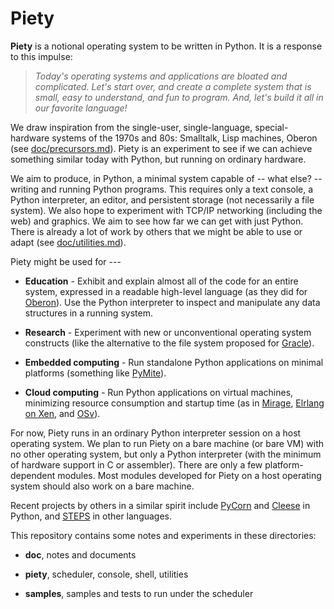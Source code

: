 
Piety
=====

**Piety** is a notional operating system to be written in Python.  It
is a response to this impulse:

> *Today's operating systems and applications are bloated and
> complicated.  Let's start over, and create a complete system that is
> small, easy to understand, and fun to program.  And, let's build it
> all in our favorite language!*

We draw inspiration from the single-user, single-language,
special-hardware systems of the 1970s and 80s: Smalltalk, Lisp
machines, Oberon (see [doc/precursors.md](doc/precursors.md)).  Piety
is an experiment to see if we can achieve something similar today with
Python, but running on ordinary hardware.

We aim to produce, in Python, a minimal system capable of -- what
else? -- writing and running Python programs.  This requires only a
text console, a Python interpreter, an editor, and persistent storage
(not necessarily a file system).  We also hope to experiment with TCP/IP
networking (including the web) and graphics.  We aim to see how far we
can get with just Python.  There is already a lot of work by others
that we might be able to use or adapt (see
[doc/utilities.md](doc/utilities.md)).

Piety might be used for ---

- **Education** - Exhibit and explain almost all of the code for an
    entire system, expressed in a readable high-level language (as
    they did for
    [Oberon](http://www.ethoberon.ethz.ch/WirthPubl/ProjectOberon.pdf)).
    Use the Python interpreter to inspect and manipulate any data
    structures in a running system.

- **Research** - Experiment with new or unconventional operating
    system constructs (like the alternative to the file system
    proposed for [Gracle](https://github.com/jon-jacky/Piety/blob/master/doc/gracle_excerpts.txt)).

- **Embedded computing** - Run standalone Python applications on minimal platforms (something like [PyMite](https://wiki.python.org/moin/PyMite)).

- **Cloud computing** - Run Python applications on virtual machines, minimizing resource consumption and startup time (as in [Mirage](http://www.openmirage.org/), [Elrlang on Xen](http://erlangonxen.org/), and [OSv](http://osv.io/)).

For now, Piety runs in an ordinary Python interpreter session on a
host operating system.  We plan to run Piety on a bare machine (or
bare VM) with no other operating system, but only a Python interpreter
(with the minimum of hardware support in C or assembler).  There are
only a few platform-dependent modules.  Most modules developed for
Piety on a host operating system should also work on a bare machine.

Recent projects by others in a similar spirit include
[PyCorn](http://www.pycorn.org/home) and
[Cleese](https://github.com/jtauber/cleese/) in Python, and
[STEPS](http://www.vpri.org/pdf/tr2011004_steps11.pdf) in other
languages.

This repository contains some notes and experiments in these
directories:

- **doc**, notes and documents

- **piety**, scheduler, console, shell, utilities

- **samples**, samples and tests to run under the scheduler 


